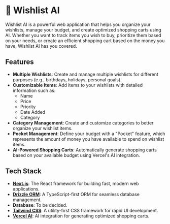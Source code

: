 # 🎁 Wishlist AI

Wishlist AI is a powerful web application that helps you organize your wishlists, manage your budget, and create optimized shopping carts using AI. Whether you want to track items you wish to buy, prioritize them based on your needs, or create an efficient shopping cart based on the money you have, Wishlist AI has you covered.

## Features

- **Multiple Wishlists**: Create and manage multiple wishlists for different purposes (e.g., birthdays, holidays, personal goals).
- **Customizable Items**: Add items to your wishlists with detailed information such as:
  - Name
  - Price
  - Priority
  - Date Added
  - Category
- **Category Management**: Create and customize categories to better organize your wishlist items.
- **Pocket Management**: Define your budget with a "Pocket" feature, which represents the amount of money you have available to spend on wishlist items.
- **AI-Powered Shopping Carts**: Automatically generate shopping carts based on your available budget using Vercel's AI integration.

## Tech Stack

- **[Next.js](https://nextjs.org/)**: The React framework for building fast, modern web applications.
- **[Drizzle ORM](https://orm.drizzle.team/)**: A TypeScript-first ORM for seamless database management.
- **Database**: To be decided.
- **[Tailwind CSS](https://tailwindcss.com/)**: A utility-first CSS framework for rapid UI development.
- **[Vercel AI](https://vercel.com/ai)**: AI integration for generating optimized shopping carts.

